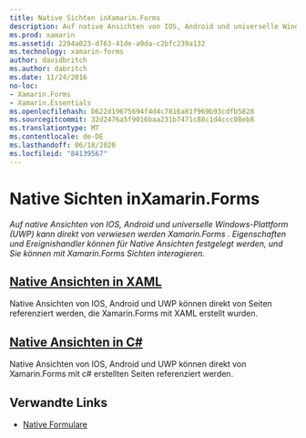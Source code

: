 ```yaml
---
title: Native Sichten inXamarin.Forms
description: Auf native Ansichten von IOS, Android und universelle Windows-Plattform (UWP) kann direkt von verwiesen werden, Xamarin.Forms und Sie können mit Xamarin.Forms Ansichten interagieren.
ms.prod: xamarin
ms.assetid: 2294a023-d763-41de-a9da-c2bfc239a132
ms.technology: xamarin-forms
author: davidbritch
ms.author: dabritch
ms.date: 11/24/2016
no-loc:
- Xamarin.Forms
- Xamarin.Essentials
ms.openlocfilehash: b622d19675694f4d4c7816a81f969b93cdfb5828
ms.sourcegitcommit: 32d2476a5f9016baa231b7471c88c1d4ccc08eb8
ms.translationtype: MT
ms.contentlocale: de-DE
ms.lasthandoff: 06/18/2020
ms.locfileid: "84139567"
---
```

# <a name="native-views-in-xamarinforms"></a>Native Sichten inXamarin.Forms

_Auf native Ansichten von IOS, Android und universelle Windows-Plattform (UWP) kann direkt von verwiesen werden Xamarin.Forms . Eigenschaften und Ereignishandler können für Native Ansichten festgelegt werden, und Sie können mit Xamarin.Forms Sichten interagieren._

## <a name="native-views-in-xaml"></a>[Native Ansichten in XAML](xaml.md)

Native Ansichten von IOS, Android und UWP können direkt von Seiten referenziert werden, die Xamarin.Forms mit XAML erstellt wurden.

## <a name="native-views-in-c"></a>[Native Ansichten in C#](code.md)

Native Ansichten von IOS, Android und UWP können direkt von Xamarin.Forms mit c# erstellten Seiten referenziert werden.

## <a name="related-links"></a>Verwandte Links

- [Native Formulare](~/xamarin-forms/platform/native-forms.md)
